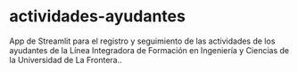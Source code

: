 # actividades-ayudantes
App de Streamlit para el registro y seguimiento de las actividades de los ayudantes de la Línea Integradora de Formación en Ingeniería y Ciencias de la Universidad de La Frontera..
